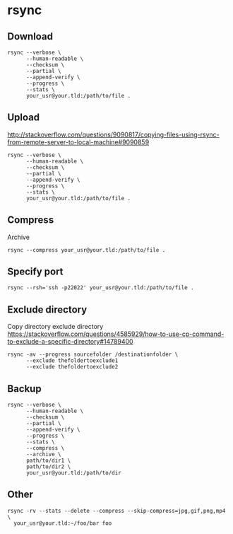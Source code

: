 # rsync

## Download

    rsync --verbose \
          --human-readable \
          --checksum \
          --partial \
          --append-verify \
          --progress \
          --stats \
          your_usr@your.tld:/path/to/file .

## Upload

<http://stackoverflow.com/questions/9090817/copying-files-using-rsync-from-remote-server-to-local-machine#9090859>

    rsync --verbose \
          --human-readable \
          --checksum \
          --partial \
          --append-verify \
          --progress \
          --stats \
          your_usr@your.tld:/path/to/file .

## Compress

Archive

    rsync --compress your_usr@your.tld:/path/to/file .

## Specify port

    rsync --rsh='ssh -p22022' your_usr@your.tld:/path/to/file .

## Exclude directory

Copy directory exclude directory
<https://stackoverflow.com/questions/4585929/how-to-use-cp-command-to-exclude-a-specific-directory#14789400>

    rsync -av --progress sourcefolder /destinationfolder \
          --exclude thefoldertoexclude1
          --exclude thefoldertoexclude2

## Backup

    rsync --verbose \
          --human-readable \
          --checksum \
          --partial \
          --append-verify \
          --progress \
          --stats \
          --compress \
          --archive \
          path/to/dir1 \
          path/to/dir2 \
          your_usr@your.tld:/path/to/dir

## Other

    rsync -rv --stats --delete --compress --skip-compress=jpg,gif,png,mp4 \
      your_usr@your.tld:~/foo/bar foo
